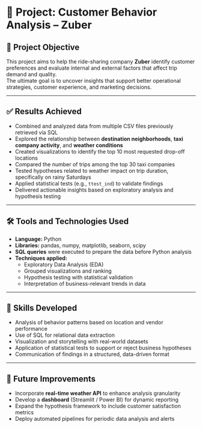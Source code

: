 # 🚖 Project: Customer Behavior Analysis – Zuber

## 🎯 Project Objective  
This project aims to help the ride-sharing company **Zuber** identify customer preferences and evaluate internal and external factors that affect trip demand and quality.  
The ultimate goal is to uncover insights that support better operational strategies, customer experience, and marketing decisions.

---

## ✅ Results Achieved  
- Combined and analyzed data from multiple CSV files previously retrieved via SQL  
- Explored the relationship between **destination neighborhoods**, **taxi company activity**, and **weather conditions**  
- Created visualizations to identify the top 10 most requested drop-off locations  
- Compared the number of trips among the top 30 taxi companies  
- Tested hypotheses related to weather impact on trip duration, specifically on rainy Saturdays  
- Applied statistical tests (e.g., `ttest_ind`) to validate findings  
- Delivered actionable insights based on exploratory analysis and hypothesis testing

---

## 🛠️ Tools and Technologies Used  
- **Language:** Python  
- **Libraries:** pandas, numpy, matplotlib, seaborn, scipy  
- **SQL queries** were executed to prepare the data before Python analysis  
- **Techniques applied:**
  - Exploratory Data Analysis (EDA)
  - Grouped visualizations and ranking
  - Hypothesis testing with statistical validation
  - Interpretation of business-relevant trends in data

---

## 🚀 Skills Developed  
- Analysis of behavior patterns based on location and vendor performance  
- Use of SQL for relational data extraction  
- Visualization and storytelling with real-world datasets  
- Application of statistical tests to support or reject business hypotheses  
- Communication of findings in a structured, data-driven format

---

## 🔧 Future Improvements  
- Incorporate **real-time weather API** to enhance analysis granularity  
- Develop a **dashboard** (Streamlit / Power BI) for dynamic reporting  
- Expand the hypothesis framework to include customer satisfaction metrics  
- Deploy automated pipelines for periodic data analysis and alerts

